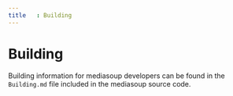 ```yaml
---
title   : Building
---
```



# Building

Building information for mediasoup developers can be found in the `Building.md` file included in the mediasoup source code.

